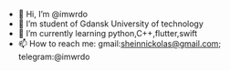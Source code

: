 - 👋 Hi, I’m @imwrdo
- 👀 I’m student of Gdansk University of technology
- 🌱 I’m currently learning python,C++,flutter,swift
- 📫 How to reach me: gmail:sheinnickolas@gmail.com; telegram:@imwrdo
                       

